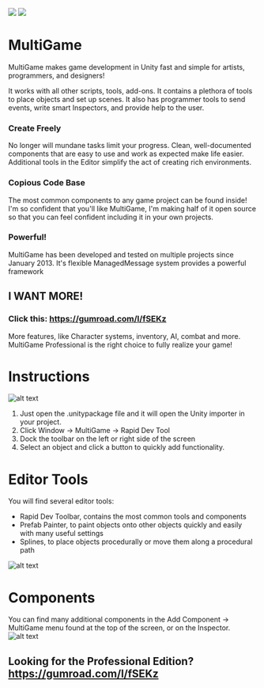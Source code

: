 
![](https://media.giphy.com/media/3ohs7HWsLHsjhrPwAg/giphy.gif)
![](https://media.giphy.com/media/3o6fJaE0wrm3kvjfWw/giphy.gif)
# MultiGame
MultiGame makes game development in Unity fast and simple for artists, programmers, and designers!

It works with all other scripts, tools, add-ons. It contains a plethora of tools to place objects and set up scenes. It also has programmer tools to send events, write smart Inspectors, and provide help to the user.

### Create Freely
No longer will mundane tasks limit your progress. Clean, well-documented components that are easy to use and work as expected make life easier. Additional tools in the Editor simplify the act of creating rich environments.

### Copious Code Base
The most common components to any game project can be found inside! I'm so confident that you'll like MultiGame, I'm making half of it open source so that you can feel confident including it in your own projects.

### Powerful!
MultiGame has been developed and tested on multiple projects since January 2013. It's flexible ManagedMessage system provides a powerful framework

## I WANT MORE!
### Click this: https://gumroad.com/l/fSEKz
More features, like Character systems, inventory, AI, combat and more. MultiGame Professional is the right choice to fully realize your game!

# Instructions
![alt text](https://preview.ibb.co/dxHNZb/Open_Multi_Game_Toolbar.png "Click Window MultiGame Rapid Dev Tool")
1. Just open the .unitypackage file and it will open the Unity importer in your project.
2. Click Window -> MultiGame -> Rapid Dev Tool
3. Dock the toolbar on the left or right side of the screen
4. Select an object and click a button to quickly add functionality.

# Editor Tools
You will find several editor tools:
- Rapid Dev Toolbar, contains the most common tools and components
- Prefab Painter, to paint objects onto other objects quickly and easily with many useful settings
- Splines, to place objects procedurally or move them along a procedural path

![alt text](https://image.ibb.co/k2VHZb/Multi_Game_Toolbar.png "MultiGame Toolbar adds functionality fast and lets you focus on features!")

# Components
You can find many additional components in the Add Component -> MultiGame menu found at the top of the screen, or on the Inspector.
![alt text](https://preview.ibb.co/egTUVG/Multi_Game_Add_Component.png "Add Component MultiGame")

## Looking for the Professional Edition? https://gumroad.com/l/fSEKz
